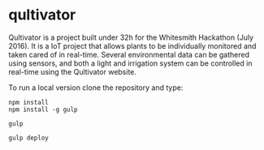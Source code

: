 qultivator
==========================

Qultivator is a project built under 32h for the Whitesmith Hackathon (July 2016).
It is a IoT project that allows plants to be individually monitored and taken cared of in real-time.
Several environmental data can be gathered using sensors, and both a light and irrigation system can be controlled in real-time using the Qultivator website.


To run a local version clone the repository and type:
```
npm install
npm install -g gulp

gulp

gulp deploy
```
